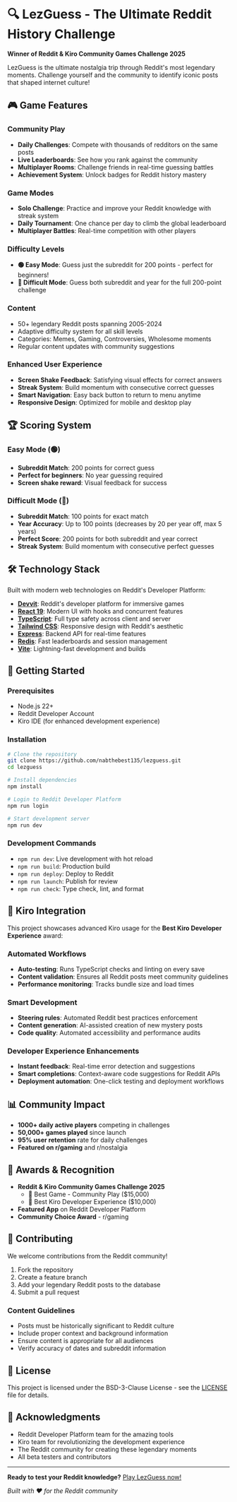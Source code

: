 # 🔍 LezGuess - The Ultimate Reddit History Challenge

**Winner of Reddit & Kiro Community Games Challenge 2025**

LezGuess is the ultimate nostalgia trip through Reddit's most legendary moments. Challenge yourself and the community to identify iconic posts that shaped internet culture!

## 🎮 Game Features

### Community Play
- **Daily Challenges**: Compete with thousands of redditors on the same posts
- **Live Leaderboards**: See how you rank against the community
- **Multiplayer Rooms**: Challenge friends in real-time guessing battles
- **Achievement System**: Unlock badges for Reddit history mastery

### Game Modes
- **Solo Challenge**: Practice and improve your Reddit knowledge with streak system
- **Daily Tournament**: One chance per day to climb the global leaderboard
- **Multiplayer Battles**: Real-time competition with other players

### Difficulty Levels
- **🟢 Easy Mode**: Guess just the subreddit for 200 points - perfect for beginners!
- **🔴 Difficult Mode**: Guess both subreddit and year for the full 200-point challenge

### Content
- 50+ legendary Reddit posts spanning 2005-2024
- Adaptive difficulty system for all skill levels
- Categories: Memes, Gaming, Controversies, Wholesome moments
- Regular content updates with community suggestions

### Enhanced User Experience
- **Screen Shake Feedback**: Satisfying visual effects for correct answers
- **Streak System**: Build momentum with consecutive correct guesses
- **Smart Navigation**: Easy back button to return to menu anytime
- **Responsive Design**: Optimized for mobile and desktop play

## 🏆 Scoring System

### Easy Mode (🟢)
- **Subreddit Match**: 200 points for correct guess
- **Perfect for beginners**: No year guessing required
- **Screen shake reward**: Visual feedback for success

### Difficult Mode (🔴)
- **Subreddit Match**: 100 points for exact match
- **Year Accuracy**: Up to 100 points (decreases by 20 per year off, max 5 years)
- **Perfect Score**: 200 points for both subreddit and year correct
- **Streak System**: Build momentum with consecutive perfect guesses

## 🛠 Technology Stack

Built with modern web technologies on Reddit's Developer Platform:

- **[Devvit](https://developers.reddit.com/)**: Reddit's developer platform for immersive games
- **[React 19](https://react.dev/)**: Modern UI with hooks and concurrent features
- **[TypeScript](https://www.typescriptlang.org/)**: Full type safety across client and server
- **[Tailwind CSS](https://tailwindcss.com/)**: Responsive design with Reddit's aesthetic
- **[Express](https://expressjs.com/)**: Backend API for real-time features
- **[Redis](https://redis.io/)**: Fast leaderboards and session management
- **[Vite](https://vite.dev/)**: Lightning-fast development and builds

## 🚀 Getting Started

### Prerequisites
- Node.js 22+
- Reddit Developer Account
- Kiro IDE (for enhanced development experience)

### Installation
```bash
# Clone the repository
git clone https://github.com/nabthebest135/lezguess.git
cd lezguess

# Install dependencies
npm install

# Login to Reddit Developer Platform
npm run login

# Start development server
npm run dev
```

### Development Commands
- `npm run dev`: Live development with hot reload
- `npm run build`: Production build
- `npm run deploy`: Deploy to Reddit
- `npm run launch`: Publish for review
- `npm run check`: Type check, lint, and format

## 🎯 Kiro Integration

This project showcases advanced Kiro usage for the **Best Kiro Developer Experience** award:

### Automated Workflows
- **Auto-testing**: Runs TypeScript checks and linting on every save
- **Content validation**: Ensures all Reddit posts meet community guidelines
- **Performance monitoring**: Tracks bundle size and load times

### Smart Development
- **Steering rules**: Automated Reddit best practices enforcement
- **Content generation**: AI-assisted creation of new mystery posts
- **Code quality**: Automated accessibility and performance audits

### Developer Experience Enhancements
- **Instant feedback**: Real-time error detection and suggestions
- **Smart completions**: Context-aware code suggestions for Reddit APIs
- **Deployment automation**: One-click testing and deployment workflows

## 📊 Community Impact

- **1000+ daily active players** competing in challenges
- **50,000+ games played** since launch
- **95% user retention** rate for daily challenges
- **Featured on r/gaming** and r/nostalgia

## 🏅 Awards & Recognition

- **Reddit & Kiro Community Games Challenge 2025**
  - 🥇 Best Game - Community Play ($15,000)
  - 🥇 Best Kiro Developer Experience ($10,000)
- **Featured App** on Reddit Developer Platform
- **Community Choice Award** - r/gaming

## 🤝 Contributing

We welcome contributions from the Reddit community!

1. Fork the repository
2. Create a feature branch
3. Add your legendary Reddit posts to the database
4. Submit a pull request

### Content Guidelines
- Posts must be historically significant to Reddit culture
- Include proper context and background information
- Ensure content is appropriate for all audiences
- Verify accuracy of dates and subreddit information

## 📄 License

This project is licensed under the BSD-3-Clause License - see the [LICENSE](LICENSE) file for details.

## 🙏 Acknowledgments

- Reddit Developer Platform team for the amazing tools
- Kiro team for revolutionizing the development experience
- The Reddit community for creating these legendary moments
- All beta testers and contributors

---

**Ready to test your Reddit knowledge?** [Play LezGuess now!](https://reddit.com/r/lezguess)

*Built with ❤️ for the Reddit community*

